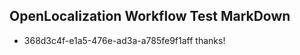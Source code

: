 ## OpenLocalization Workflow Test MarkDown
* 368d3c4f-e1a5-476e-ad3a-a785fe9f1aff thanks!

<!--HONumber=Aug16_HO4-->


